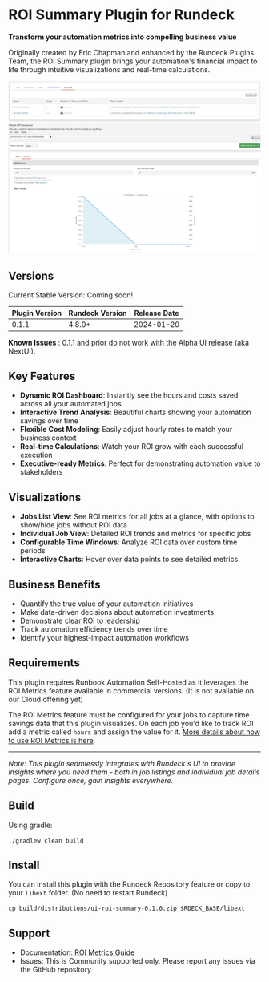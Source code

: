 # ROI Summary Plugin for Rundeck

**Transform your automation metrics into compelling business value**

Originally created by Eric Chapman and enhanced by the Rundeck Plugins Team, the ROI Summary plugin brings your automation's financial impact to life through intuitive visualizations and real-time calculations.

<p align="center">
  <img src="docs/roi-summary.png" alt="ROI Summary screen shot">
  <img src="docs/roi-job.png" alt="ROI Job Details">
</p>

## Versions

Current Stable Version: Coming soon!

| Plugin Version | Rundeck Version | Release Date |
|---------------|-----------------|--------------|
| 0.1.1         | 4.8.0+         | 2024-01-20   |

**Known Issues** : 0.1.1 and prior do not work with the Alpha UI release (aka NextUI). 

## Key Features

- **Dynamic ROI Dashboard**: Instantly see the hours and costs saved across all your automated jobs
- **Interactive Trend Analysis**: Beautiful charts showing your automation savings over time
- **Flexible Cost Modeling**: Easily adjust hourly rates to match your business context
- **Real-time Calculations**: Watch your ROI grow with each successful execution
- **Executive-ready Metrics**: Perfect for demonstrating automation value to stakeholders

## Visualizations
- **Jobs List View**: See ROI metrics for all jobs at a glance, with options to show/hide jobs without ROI data
- **Individual Job View**: Detailed ROI trends and metrics for specific jobs
- **Configurable Time Windows**: Analyze ROI data over custom time periods
- **Interactive Charts**: Hover over data points to see detailed metrics

## Business Benefits

- Quantify the true value of your automation initiatives
- Make data-driven decisions about automation investments
- Demonstrate clear ROI to leadership
- Track automation efficiency trends over time
- Identify your highest-impact automation workflows

## Requirements

This plugin requires Runbook Automation Self-Hosted as it leverages the ROI Metrics feature available in commercial versions.  (It is not available on our Cloud offering yet) 

The ROI Metrics feature must be configured for your jobs to capture time savings data that this plugin visualizes.  On each job you'd like to track ROI add a metric called `hours` and assign the value for it.  [More details about how to use ROI Metrics is here](https://docs.rundeck.com/docs/learning/howto/use-roi-metrics.html).

---

*Note: This plugin seamlessly integrates with Rundeck's UI to provide insights where you need them - both in job listings and individual job details pages. Configure once, gain insights everywhere.*

## Build

Using gradle:
```
./gradlew clean build
```

## Install

You can install this plugin with the Rundeck Repository feature or copy to your `libext` folder.  (No need to restart Rundeck)

```
cp build/distributions/ui-roi-summary-0.1.0.zip $RDECK_BASE/libext
```

## Support
- Documentation: [ROI Metrics Guide](https://docs.rundeck.com/docs/learning/howto/use-roi-metrics.html)
- Issues: This is Community supported only.  Please report any issues via the GitHub repository
